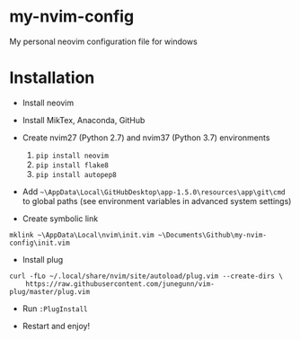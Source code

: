 # my-nvim-config
My personal neovim configuration file for windows

# Installation

* Install neovim

* Install MikTex, Anaconda, GitHub

* Create nvim27 (Python 2.7) and nvim37 (Python 3.7) environments
    1. `pip install neovim`
    2. `pip install flake8`
    3. `pip install autopep8`

* Add `~\AppData\Local\GitHubDesktop\app-1.5.0\resources\app\git\cmd`
to global paths (see environment variables in advanced system settings)


* Create symbolic link
```
mklink ~\AppData\Local\nvim\init.vim ~\Documents\Github\my-nvim-config\init.vim
```

* Install plug
```
curl -fLo ~/.local/share/nvim/site/autoload/plug.vim --create-dirs \
    https://raw.githubusercontent.com/junegunn/vim-plug/master/plug.vim
```

* Run `:PlugInstall`

* Restart and enjoy!
